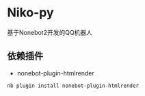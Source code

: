 # Niko-py
基于Nonebot2开发的QQ机器人

## 依赖插件
- nonebot-plugin-htmlrender

```bash
nb plugin install nonebot-plugin-htmlrender
```